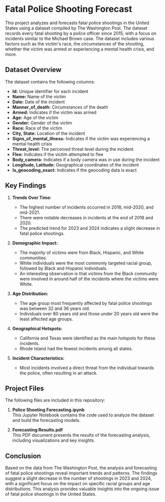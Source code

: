# Fatal Police Shooting Forecast

This project analyzes and forecasts fatal police shootings in the United States using a dataset compiled by The Washington Post. The dataset records every fatal shooting by a police officer since 2015, with a focus on incidents similar to the Michael Brown case. The dataset includes various factors such as the victim's race, the circumstances of the shooting, whether the victim was armed or experiencing a mental health crisis, and more.

## Dataset Overview

The dataset contains the following columns:
- **Id:** Unique identifier for each incident
- **Name:** Name of the victim
- **Date:** Date of the incident
- **Manner_of_death:** Circumstances of the death
- **Armed:** Indicates if the victim was armed
- **Age:** Age of the victim
- **Gender:** Gender of the victim
- **Race:** Race of the victim
- **City, State:** Location of the incident
- **Signs_of_mental_illness:** Indicates if the victim was experiencing a mental health crisis
- **Threat_level:** The perceived threat level during the incident
- **Flee:** Indicates if the victim attempted to flee
- **Body_camera:** Indicates if a body camera was in use during the incident
- **Longitude, Latitude:** Geographical coordinates of the incident
- **Is_geocoding_exact:** Indicates if the geocoding data is exact

## Key Findings

1. **Trends Over Time:**
   - The highest number of incidents occurred in 2018, mid-2020, and mid-2021.
   - There were notable decreases in incidents at the end of 2018 and 2020.
   - The predicted trend for 2023 and 2024 indicates a slight decrease in fatal police shootings.

2. **Demographic Impact:**
   - The majority of victims were from Black, Hispanic, and White communities.
   - White individuals were the most commonly targeted racial group, followed by Black and Hispanic individuals.
   - An interesting observation is that victims from the Black community were involved in around half of the incidents where the victims were White.

3. **Age Distribution:**
   - The age group most frequently affected by fatal police shootings was between 32 and 36 years old.
   - Individuals over 80 years old and those under 20 years old were the least affected age groups.

4. **Geographical Hotspots:**
   - California and Texas were identified as the main hotspots for these incidents.
   - Rhode Island had the fewest incidents among all states.

5. **Incident Characteristics:**
   - Most incidents involved a direct threat from the individual towards the police, often resulting in an attack.

## Project Files

The following files are included in this repository:
1. **Police Shooting Forecasting.ipynb**  
   This Jupyter Notebook contains the code used to analyze the dataset and build the forecasting models.
   
2. **Forecasting Results.pdf**  
   This PDF document presents the results of the forecasting analysis, including visualizations and key insights.

## Conclusion

Based on the data from The Washington Post, the analysis and forecasting of fatal police shootings reveal important trends and patterns. The findings suggest a slight decrease in the number of shootings in 2023 and 2024, with a significant focus on the impact on specific racial groups and age distributions. This analysis provides valuable insights into the ongoing issue of fatal police shootings in the United States.
